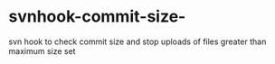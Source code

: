 # svnhook-commit-size-
svn hook to check commit size and stop uploads of files greater than maximum size set
